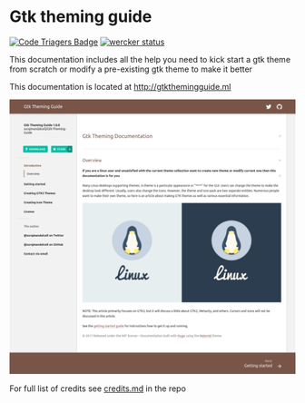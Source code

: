 # Gtk theming guide

[![Code Triagers Badge](https://www.codetriage.com/surajmandalcell/gtk-theming-guide/badges/users.svg)](https://www.codetriage.com/surajmandalcell/gtk-theming-guide)
[![wercker status](https://app.wercker.com/status/287c6590690fc1dbb81d924625c9c1b1/s/master "wercker status")](https://app.wercker.com/project/byKey/287c6590690fc1dbb81d924625c9c1b1)

This documentation includes all the help you need to kick start a gtk theme from scratch or modify a pre-existing gtk theme to make it better

This documentation is located at http://gtkthemingguide.ml

![](static/img/thumbnail.png)

For full list of credits see [credits.md](credits.md) in the repo


